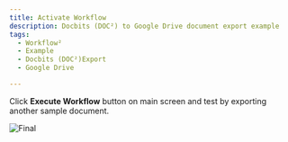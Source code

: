 ```yaml
---
title: Activate Workflow
description: Docbits (DOC²) to Google Drive document export example
tags:
  - Workflow²
  - Example
  - Docbits (DOC²)Export
  - Google Drive

---
```


Click **Execute Workflow** button on main screen and test by exporting another sample document.

![Final](/_images/example/gdrive/image19.png)
